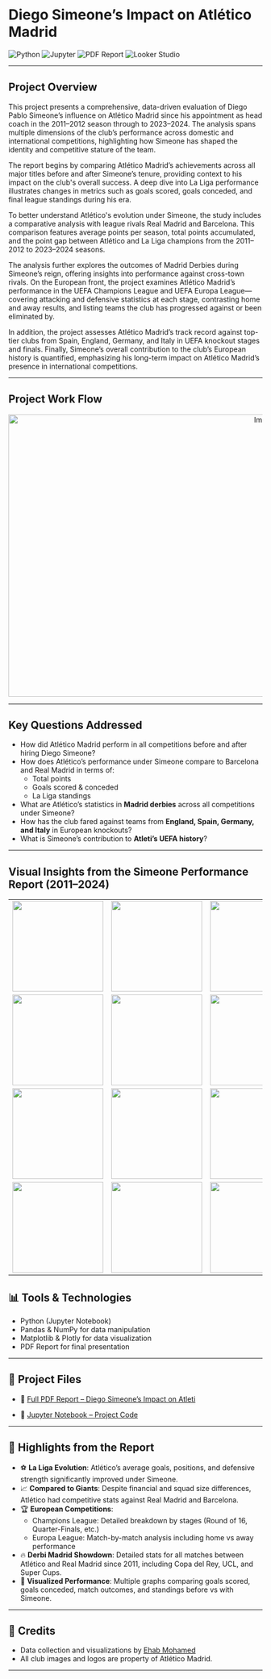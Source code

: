 # **Diego Simeone’s Impact on Atlético Madrid**

![Python](https://img.shields.io/badge/Made%20with-Python-3776AB?style=for-the-badge&logo=python&logoColor=white)
![Jupyter](https://img.shields.io/badge/Jupyter-Notebook-F37626?style=for-the-badge&logo=Jupyter&logoColor=white)
![PDF Report](https://img.shields.io/badge/Report-PDF-red?style=for-the-badge&logo=adobeacrobatreader&logoColor=white)
![Looker Studio](https://img.shields.io/badge/Visualized%20with-Looker%20Studio-4285F4?style=for-the-badge&logo=googleanalytics&logoColor=white)

---

## **Project Overview**

This project presents a comprehensive, data-driven evaluation of Diego Pablo Simeone’s influence on Atlético Madrid since his appointment as head coach in the 2011–2012 season through to 2023–2024. The analysis spans multiple dimensions of the club’s performance across domestic and international competitions, highlighting how Simeone has shaped the identity and competitive stature of the team.

The report begins by comparing Atlético Madrid’s achievements across all major titles before and after Simeone’s tenure, providing context to his impact on the club's overall success. A deep dive into La Liga performance illustrates changes in metrics such as goals scored, goals conceded, and final league standings during his era.

To better understand Atlético's evolution under Simeone, the study includes a comparative analysis with league rivals Real Madrid and Barcelona. This comparison features average points per season, total points accumulated, and the point gap between Atlético and La Liga champions from the 2011–2012 to 2023–2024 seasons.

The analysis further explores the outcomes of Madrid Derbies during Simeone’s reign, offering insights into performance against cross-town rivals. On the European front, the project examines Atlético Madrid’s performance in the UEFA Champions League and UEFA Europa League—covering attacking and defensive statistics at each stage, contrasting home and away results, and listing teams the club has progressed against or been eliminated by.

In addition, the project assesses Atlético Madrid’s track record against top-tier clubs from Spain, England, Germany, and Italy in UEFA knockout stages and finals. Finally, Simeone’s overall contribution to the club’s European history is quantified, emphasizing his long-term impact on Atlético Madrid’s presence in international competitions.

---

## **Project Work Flow**

<p align="center">
  <img width="999" height="560" alt="Image" src="https://github.com/user-attachments/assets/c41a76f6-d9ea-46cd-bba1-7bc24f0d530c" />
</p>

---
## **Key Questions Addressed**
- How did Atlético Madrid perform in all competitions before and after hiring Diego Simeone?
- How does Atlético’s performance under Simeone compare to Barcelona and Real Madrid in terms of:
  - Total points
  - Goals scored & conceded
  - La Liga standings
- What are Atlético’s statistics in **Madrid derbies** across all competitions under Simeone?
- How has the club fared against teams from **England, Spain, Germany, and Italy** in European knockouts?
- What is Simeone’s contribution to **Atleti’s UEFA history**?
---



## **Visual Insights from the Simeone Performance Report (2011–2024)**


<table>
  <tr>
    <td><img src="https://github.com/user-attachments/assets/67f1ef04-3f56-403c-87ab-6ed08380dc76" width="180"/></td>
    <td><img src="https://github.com/user-attachments/assets/e9c7ebac-a24b-42b1-b31b-8c6d30e166c2" width="180"/></td>
    <td><img src="https://github.com/user-attachments/assets/216fe06c-0812-487d-b1b6-9892fc002da8" width="180"/></td>
    <td><img src="https://github.com/user-attachments/assets/ba2e35ef-983c-48a7-ba77-de09cc093446" width="180"/></td>
    <td><img src="https://github.com/user-attachments/assets/7a88bc65-5cc5-4b8a-b627-b331c425f58c" width="180"/></td>
  </tr>
  <tr>
    <td><img src="https://github.com/user-attachments/assets/f259d7d3-6914-4118-a9f0-918ed8f5dc28" width="180"/></td>
    <td><img src="https://github.com/user-attachments/assets/81f05889-27a0-4899-8a9f-ed1be8df1a9b" width="180"/></td>
    <td><img src="https://github.com/user-attachments/assets/c6999333-77e4-4b7b-b9c9-2bb2ead60a4b" width="180"/></td>
    <td><img src="https://github.com/user-attachments/assets/a1daf185-9c84-486d-ab04-14e9b04cccb2" width="180"/></td>
    <td><img src="https://github.com/user-attachments/assets/b3fc4331-5de0-468c-8c5d-e3391039f4cd" width="180"/></td>
  </tr>
  <tr>
    <td><img src="https://github.com/user-attachments/assets/8fe85c83-540b-4985-aafc-5f3e1b17291d" width="180"/></td>
    <td><img src="https://github.com/user-attachments/assets/040f3c84-b68b-4737-987f-02c7e60a2404" width="180"/></td>
    <td><img src="https://github.com/user-attachments/assets/8b64998c-85e1-4454-a9c6-573c26262327" width="180"/></td>
    <td><img src="https://github.com/user-attachments/assets/3221cb27-ef7d-4ca4-9b18-c01823e12b27" width="180"/></td>
    <td><img src="https://github.com/user-attachments/assets/f2d6ef7a-dbe1-41a9-ae6a-1a8bf578ef03" width="180"/></td>
  </tr>
  <tr>
    <td><img src="https://github.com/user-attachments/assets/1022" width="180"/></td>
    <td><img src="https://github.com/user-attachments/assets/ba92d294-d39d-4db9-bef2-448a712ab14f" width="180"/></td>
    <td><img src="https://github.com/user-attachments/assets/b846fc1a-c721-42fb-a3fa-9256fb262d42" width="180"/></td>
    <td><img src="https://github.com/user-attachments/assets/04ed7893-8cee-4778-b7c8-267b60113770" width="180"/></td>
    <td></td>
  </tr>
</table>






## **📊 Tools & Technologies**

- Python (Jupyter Notebook)
- Pandas & NumPy for data manipulation
- Matplotlib & Plotly for data visualization
- PDF Report for final presentation

---

## **📁 Project Files**

- 📄 [Full PDF Report – Diego Simeone’s Impact on Atleti](https://github.com/ehabmohamed223/egyptopia-graduation-project/blob/main/Analysis%20of%20Deigo%20Simone%20Impact%20on%20Atletico%20Madrid/Deigo_Simone_Impact_on_Atleti.pdf)

- 📓 [Jupyter Notebook – Project Code](https://github.com/ehabmohamed223/egyptopia-graduation-project/blob/main/Analysis%20of%20Deigo%20Simone%20Impact%20on%20Atletico%20Madrid/ProjectWholeCodeJupiterNoteBook.pdf)

---

## **📌 Highlights from the Report**

- ⚽ **La Liga Evolution**: Atlético’s average goals, positions, and defensive strength significantly improved under Simeone.
- 📈 **Compared to Giants**: Despite financial and squad size differences, Atlético had competitive stats against Real Madrid and Barcelona.
- 🏆 **European Competitions**:
  - Champions League: Detailed breakdown by stages (Round of 16, Quarter-Finals, etc.)
  - Europa League: Match-by-match analysis including home vs away performance
- 🔥 **Derbi Madrid Showdown**: Detailed stats for all matches between Atlético and Real Madrid since 2011, including Copa del Rey, UCL, and Super Cups.
- 📐 **Visualized Performance**: Multiple graphs comparing goals scored, goals conceded, match outcomes, and standings before vs with Simeone.

---

## **📌 Credits**
- Data collection and visualizations by [Ehab Mohamed](https://github.com/ehabmohamed223)
- All club images and logos are property of Atlético Madrid.

---
